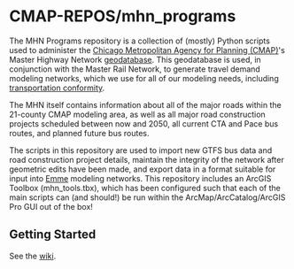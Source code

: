# CMAP-REPOS/mhn_programs

The MHN Programs repository is a collection of (mostly) Python scripts used to administer the [Chicago Metropolitan Agency for Planning (CMAP)](http://www.cmap.illinois.gov)'s Master Highway Network [geodatabase](http://www.esri.com/software/arcgis/geodatabase). This geodatabase is used, in conjunction with the Master Rail Network, to generate travel demand modeling networks, which we use for all of our modeling needs, including [transportation conformity](http://www.cmap.illinois.gov/conformity-analysis).

The MHN itself contains information about all of the major roads within the 21-county CMAP modeling area, as well as all major road construction projects scheduled between now and 2050, all current CTA and Pace bus routes, and planned future bus routes.

The scripts in this repository are used to import new GTFS bus data and road construction project details, maintain the integrity of the network after geometric edits have been made, and export data in a format suitable for input into [Emme](http://www.inrosoftware.com/en/products/emme) modeling networks. This repository includes an ArcGIS Toolbox (mhn_tools.tbx), which has been configured such that each of the main scripts can (and should!) be run within the ArcMap/ArcCatalog/ArcGIS Pro GUI out of the box!

## Getting Started
See the [wiki](https://github.com/CMAP-REPOS/mhn_programs/wiki/Getting-Set-Up).